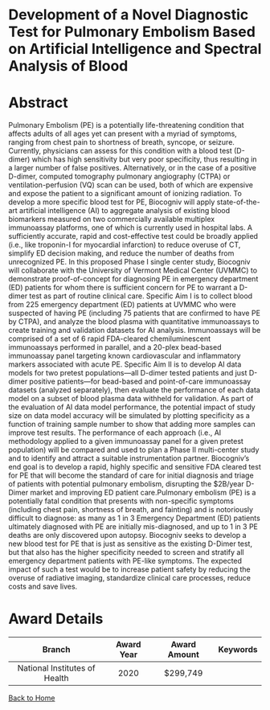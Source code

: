 
Development of a Novel Diagnostic Test for Pulmonary Embolism Based on Artificial Intelligence and Spectral Analysis of Blood
=============================================================================================================================

# Abstract


Pulmonary Embolism (PE) is a potentially life-threatening condition that affects adults of all ages yet can
present with a myriad of symptoms, ranging from chest pain to shortness of breath, syncope, or seizure.
Currently, physicians can assess for this condition with a blood test (D-dimer) which has high sensitivity but
very poor specificity, thus resulting in a larger number of false positives. Alternatively, or in the case of a
positive D-dimer, computed tomography pulmonary angiography (CTPA) or ventilation-perfusion (VQ) scan can
be used, both of which are expensive and expose the patient to a significant amount of ionizing radiation. To
develop a more specific blood test for PE, Biocogniv will apply state-of-the-art artificial intelligence (AI) to
aggregate analysis of existing blood biomarkers measured on two commercially available multiplex
immunoassay platforms, one of which is currently used in hospital labs. A sufficiently accurate, rapid and
cost-effective test could be broadly applied (i.e., like troponin-I for myocardial infarction) to reduce overuse of
CT, simplify ED decision making, and reduce the number of deaths from unrecognized PE.
In this proposed Phase I single center study, Biocogniv will collaborate with the University of Vermont Medical
Center (UVMMC) to demonstrate proof-of-concept for diagnosing PE in emergency department (ED) patients
for whom there is sufficient concern for PE to warrant a D-dimer test as part of routine clinical care. Specific
Aim I is to collect blood from 225 emergency department (ED) patients at UVMMC who were suspected of
having PE (including 75 patients that are confirmed to have PE by CTPA), and analyze the blood plasma with
quantitative immunoassays to create training and validation datasets for AI analysis. Immunoassays will be
comprised of a set of 6 rapid FDA-cleared chemiluminescent immunoassays performed in parallel, and a
20-plex bead-based immunoassay panel targeting known cardiovascular and inflammatory markers associated
with acute PE. Specific Aim II is to develop AI data models for two pretest populations—all D-dimer tested
patients and just D-dimer positive patients—for bead-based and point-of-care immunoassay datasets
(analyzed separately), then evaluate the performance of each data model on a subset of blood plasma data
withheld for validation. As part of the evaluation of AI data model performance, the potential impact of study
size on data model accuracy will be simulated by plotting specificity as a function of training sample number to
show that adding more samples can improve test results. The performance of each approach (i.e., AI
methodology applied to a given immunoassay panel for a given pretest population) will be compared and used
to plan a Phase II multi-center study and to identify and attract a suitable instrumentation partner.
Biocogniv’s end goal is to develop a rapid, highly specific and sensitive FDA cleared test for PE that will
become the standard of care for initial diagnosis and triage of patients with potential pulmonary embolism,
disrupting the $2B/year D-Dimer market and improving ED patient care.Pulmonary embolism (PE) is a potentially fatal condition that presents with non-specific symptoms (including
chest pain, shortness of breath, and fainting) and is notoriously difficult to diagnose: as many as 1 in 3
Emergency Department (ED) patients ultimately diagnosed with PE are initially mis-diagnosed, and up to 1 in 3
PE deaths are only discovered upon autopsy. Biocogniv seeks to develop a new blood test for PE that is just
as sensitive as the existing D-Dimer test, but that also has the higher specificity needed to screen and stratify
all emergency department patients with PE-like symptoms. The expected impact of such a test would be to
increase patient safety by reducing the overuse of radiative imaging, standardize clinical care processes,
reduce costs and save lives.  

# Award Details

|Branch|Award Year|Award Amount|Keywords|
| :---: | :---: | :---: | :---: |
|National Institutes of Health|2020|$299,749||
  
  


[Back to Home](https://github.com/chrischow/dod_sbir_awards#2456)